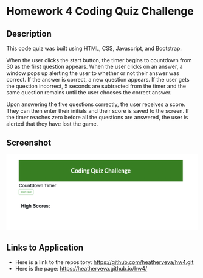 # Homework 4 Coding Quiz Challenge

## Description

This code quiz was built using HTML, CSS, Javascript, and Bootstrap.

When the user clicks the start button, the timer begins to countdown from 30 as the first question appears. When the user clicks on an answer, a window pops up alerting the user to whether or not their answer was correct. If the answer is correct, a new question appears. If the user gets the question incorrect, 5 seconds are subtracted from the timer and the same question remains until the user chooses the correct answer.

Upon answering the five questions correctly, the user receives a score. They can then enter their initials and their score is saved to the screen. If the timer reaches zero before all the questions are answered, the user is alerted that they have lost the game.

## Screenshot

![This is an image of the deployed coding quiz as it appears when the user first clicks on the link.](assets/codingquiz2.png)

## Links to Application

- Here is a link to the repository: https://github.com/heatherveva/hw4.git
- Here is the page: https://heatherveva.github.io/hw4/

